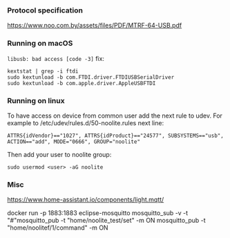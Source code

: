 ### Protocol specification
https://www.noo.com.by/assets/files/PDF/MTRF-64-USB.pdf

### Running on macOS
`libusb: bad access [code -3]` fix:
```
kextstat | grep -i ftdi
sudo kextunload -b com.FTDI.driver.FTDIUSBSerialDriver
sudo kextunload -b com.apple.driver.AppleUSBFTDI
```

### Running on linux
To have access on device from common user add the next rule to udev. For example to /etc/udev/rules.d/50-noolite.rules next line:
```
ATTRS{idVendor}=="1027", ATTRS{idProduct}=="24577", SUBSYSTEMS=="usb", ACTION=="add", MODE="0666", GROUP="noolite"
```
Then add your user to noolite group:
```
sudo usermod <user> -aG noolite
```

### Misc
https://www.home-assistant.io/components/light.mqtt/

docker run -p 1883:1883 eclipse-mosquitto
mosquitto_sub -v -t "#"mosquitto_pub -t "home/noolite_test/set" -m ON
mosquitto_pub -t "home/noolitef/1/command" -m ON
